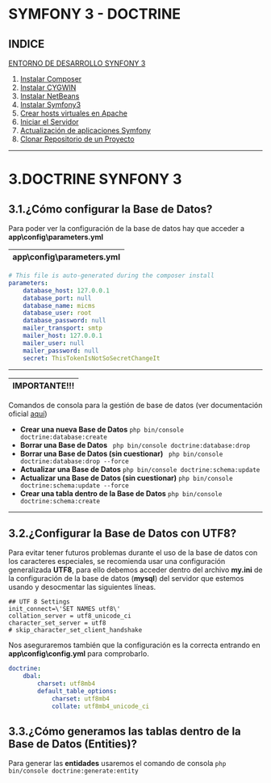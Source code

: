 SYMFONY 3 - DOCTRINE
=========================
INDICE
------
[ENTORNO DE DESARROLLO SYNFONY 3](https://github.com/HecFranco/Apuntes/blob/master/Symfony3/01.InstalarSymfony3.md#1entorno-de-desarrollo-synfony-3)
1. [Instalar Composer](https://github.com/HecFranco/Apuntes/blob/master/Symfony3/01.InstalarSymfony3.md#11instalar-composer)
2. [Instalar CYGWIN](https://github.com/HecFranco/Apuntes/blob/master/PHP/01.Estructura%26Caracteristicas.md#12los-caractéres-de-escape)
3. [Instalar NetBeans](https://github.com/HecFranco/Apuntes/blob/master/Symfony3/01.InstalarSymfony3.md#13instalar-netbeans)
4. [Instalar Symfony3](https://github.com/HecFranco/Apuntes/blob/master/Symfony3/01.InstalarSymfony3.md#14instalar-symfony3)
5. [Crear hosts virtuales en Apache](https://github.com/HecFranco/Apuntes/blob/master/Symfony3/01.InstalarSymfony3.md#15crear-hosts-virtuales-en-apache)
6. [Iniciar el Servidor](https://github.com/HecFranco/Apuntes/blob/master/Symfony3/01.InstalarSymfony3.md#16iniciar-el-servidor)
7. [Actualización de aplicaciones Symfony](https://github.com/HecFranco/Apuntes/blob/master/Symfony3/01.InstalarSymfony3.md#17actualización-de-aplicaciones-symfony)
8. [Clonar Repositorio de un Proyecto](https://github.com/HecFranco/Apuntes/blob/master/Symfony3/01.InstalarSymfony3.md#18clonar-repositorio-de-un-proyecto)

----------------------------------

3.DOCTRINE SYNFONY 3
===================

3.1.¿Cómo configurar la Base de Datos?
--------------------------------------

Para poder ver la configuración de la base de datos hay que acceder a **app\config\parameters.yml**

| app\config\parameters.yml |
|---------------------------|

```yml
# This file is auto-generated during the composer install
parameters:
    database_host: 127.0.0.1
    database_port: null
    database_name: micms
    database_user: root
    database_password: null
    mailer_transport: smtp
    mailer_host: 127.0.0.1
    mailer_user: null
    mailer_password: null
    secret: ThisTokenIsNotSoSecretChangeIt
```

----------------------------------------------------------------------------

| **IMPORTANTE!!!** |
|-------------------|

Comandos de consola para la gestión de base de datos (ver documentación oficial [aquí](https://symfony.com/doc/current/doctrine.html))

* **Crear una nueva Base de Datos** `php bin/console doctrine:database:create` 
* **Borrar una Base de Datos** ` php bin/console doctrine:database:drop`
* **Borrar una Base de Datos (sin cuestionar)** ` php bin/console doctrine:database:drop --force`
* **Actualizar una Base de Datos** `php bin/console doctrine:schema:update `
* **Actualizar una Base de Datos (sin cuestionar)** `php bin/console doctrine:schema:update --force`
* **Crear una tabla dentro de la Base de Datos** `php bin/console doctrine:schema:create` 

----------------------------------------------------------------------------

3.2.¿Configurar la Base de Datos con UTF8?
------------------------------------------

Para evitar tener futuros problemas durante el uso de la base de datos con los caracteres especiales, se recomienda usar una configuración generalizada **UTF8**, para ello debemos acceder dentro del archivo **my.ini** de la configuración de la base de datos (**mysql**) del servidor que estemos usando y desocmentar las siguientes líneas.

```
## UTF 8 Settings
init_connect=\'SET NAMES utf8\'
collation_server = utf8_unicode_ci
character_set_server = utf8
# skip_character_set_client_handshake
```

Nos aseguraremos también que la configuración es la correcta entrando en **app\config\config.yml** para comprobarlo.

```yml
doctrine:
    dbal:
        charset: utf8mb4
        default_table_options:
            charset: utf8mb4
            collate: utf8mb4_unicode_ci
```

3.3.¿Cómo generamos las tablas dentro de la Base de Datos (Entities)?
---------------------------------------------------------------------

Para generar las **entidades** usaremos el comando de consola `php bin/console doctrine:generate:entity`
